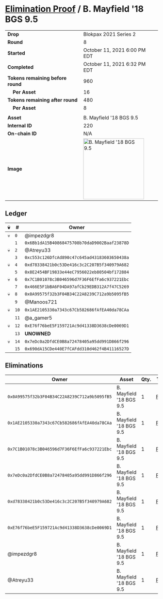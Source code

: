 # [Elimination Proof](./readme.md) / B. Mayfield &#039;18 BGS 9.5

|||
|---|---|
| **Drop** | Blokpax 2021 Series 2 |
| **Round** | 8 |
| **Started** | October 11, 2021 6:00 PM EDT |
| **Completed** | October 11, 2021 6:32 PM EDT |
| **Tokens remaining before round** | 960 |
| **&nbsp;&nbsp;&nbsp;&nbsp;Per Asset** | 16 |
| **Tokens remaining after round** | 480 |
| **&nbsp;&nbsp;&nbsp;&nbsp;Per Asset** | 8 |
| | |
| **Asset** | B. Mayfield &#039;18 BGS 9.5 |
| **Internal ID** | 220 |
| **On-chain ID** | N/A |
| **Image** | <img src="https://tcdn.blokpax.com/9484ebfa-637f-46b8-8d55-1042dc3f3bcf/b33457cfc4664b03f8ba64d877937deb9109b10e11dfc80706fa18bee28d65f6.jpg" height="200" alt="B. Mayfield &#039;18 BGS 9.5" /> |

## Ledger

| 💀 | # | Owner |
| --- | --- | --- |
| 💀 | `0` | @impezdgr8 |
|  | `1` | `0x6Bb1dA15B40868475708b70daD9002Baaf23878D` |
| 💀 | `2` | @Atreyu33 |
|  | `3` | `0xc553c126DfcAd890c47c645ad43183603650438a` |
| 💀 | `4` | `0xd78338421b0c53De416c3c2C207B5f340979A682` |
|  | `5` | `0x8E2454BF19833e44eC7956022eb80504bf172884` |
| 💀 | `6` | `0x7C1B01078c3B046596d7F36F6EfFa6c937221Ebc` |
|  | `7` | `0x466E5F1bBA6F04DA97afCb29EDB312A7f47C5269` |
| 💀 | `8` | `0x0A99575f32b3F04B34C22A8239C712a9b5095fB5` |
|  | `9` | @Manoos721 |
| 💀 | `10` | `0x1AE2105330a7343c67Cb582686fAfEA40da78CAa` |
|  | `11` | @a_gamer5 |
| 💀 | `12` | `0xE76f76beE5F159721Ac9d41338D3638cDe0069D1` |
|  | `13` | **UNOWNED** |
| 💀 | `14` | `0x7eDc0a2DfdCE0B8a72478405a95dd991D866f296` |
|  | `15` | `0x690dA15CDe440E7fCAFdd310d462f4B41116527D` |


## Eliminations

| Owner | Asset | Qty. | Transaction |
| --- | --- | --- | --- |
| `0x0A99575f32b3F04B34C22A8239C712a9b5095fB5` | B. Mayfield '18 BGS 9.5 | 1 | [Polygonscan](https://polygonscan.com/tx/0x16cb21815a4252da738e247c87c34939c8d51118bc50f3fe6a8ee3d08550f077) |
| `0x1AE2105330a7343c67Cb582686fAfEA40da78CAa` | B. Mayfield '18 BGS 9.5 | 1 | [Polygonscan](https://polygonscan.com/tx/0x35c2f80c5f175a387f83a9c6a054eabf2915905db1d1f5a50249f133f59ad982) |
| `0x7C1B01078c3B046596d7F36F6EfFa6c937221Ebc` | B. Mayfield '18 BGS 9.5 | 1 | [Polygonscan](https://polygonscan.com/tx/0x3f26bd3e6b805bfade140b25117eb992e6f0ec979d10932cbc2956ee81adaf08) |
| `0x7eDc0a2DfdCE0B8a72478405a95dd991D866f296` | B. Mayfield '18 BGS 9.5 | 1 | [Polygonscan](https://polygonscan.com/tx/0x8e0b8730f8bbd0e853e865ffb58af09cf920f69d5d01ad63219325e363f06104) |
| `0xd78338421b0c53De416c3c2C207B5f340979A682` | B. Mayfield '18 BGS 9.5 | 1 | [Polygonscan](https://polygonscan.com/tx/0x9b110c842f186857306d2906ad9eac49d88e3e28c45034dd791103b02ccc7563) |
| `0xE76f76beE5F159721Ac9d41338D3638cDe0069D1` | B. Mayfield '18 BGS 9.5 | 1 | [Polygonscan](https://polygonscan.com/tx/0x43a15a9589c31ebbfea7ddebdb8278a035295dce556efd791bbe2db2b38dd468) |
| @impezdgr8 | B. Mayfield '18 BGS 9.5 | 1 | [Polygonscan](https://polygonscan.com/tx/0xab84956e6adb9b2115f32b31a3f49399428227ac725ff37ecf98bfdcbc13b607) |
| @Atreyu33 | B. Mayfield '18 BGS 9.5 | 1 | [Polygonscan](https://polygonscan.com/tx/0x4cbd95d4f6dca02b16b28de57597f8780c1deb4d9f462865b362e42a3754db25) |
